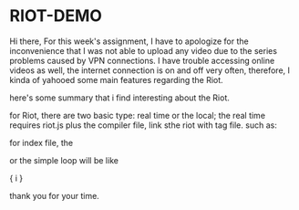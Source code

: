 # RIOT-DEMO

Hi there, 
For this week's assignment, I have to apologize for the inconvenience that I was not able to upload any video due to the series problems caused by VPN connections. I have trouble accessing online videos as well, the internet connection is on and off very often, therefore, I kinda of yahooed some main features regarding the Riot. 

here's some summary that i find interesting about the Riot. 

for Riot, there are two basic type: real time or the local; the real time requires riot.js plus the compiler file, link sthe riot with tag file. such as:
<script type="tag/riot" src="tags/main.tag"></script>

for index file, the <script> part has to come with riot.amount ("*")to load specific tag.
  
  
for loop in Riot, child element directly correspond to the key in the loop and the value; 

<main>
<div each = { person }>
    <h1>{ name }</h1>
    <p>{ age }</p>
</div>

<script>
    this.person = {
        {
            name: "Lily",
            age: 26
        },
        {
            name: "Ally",
            age: 17
        },
        {
            name: "Matthew",
            age: 14
        }
    };
</script>

<main>
  
  or the simple loop will be like 
  
  <main>

<p each={i in nameList}> { i }</p>

<script>
    this.nameList = ["Lily","Ally","Matthew"]；
<script>
<main>
  
  
  
 For Dom in Riot, document.querySelector is no longer required to get the element. The ref is more of an efficient way to execute. 
 
 <main>

  <input type = "text"  ref="getInput" onkeypress = { change }><input>
  <p>This is the text from the input: { textValue }</p>

  <script>
    this.textValue = "initial";
    this.change = function() {
      this.textValue = this.refs.getInput.value;
    }
  </script>

</main>

thank you for your time.  
 
